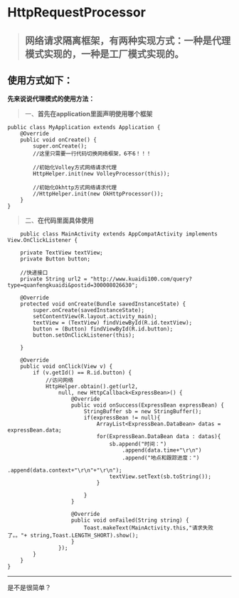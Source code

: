 # HttpRequestProcessor
> ## **网络请求隔离框架，有两种实现方式：一种是代理模式实现的，一种是工厂模式实现的。**

## 使用方式如下：

**先来说说代理模式的使用方法：**


> 一、**首先在application里面声明使用哪个框架**
    
    
    public class MyApplication extends Application {
        @Override
        public void onCreate() {
            super.onCreate();
            //这里只需要一行代码切换网络框架，6不6！！！
            
            //初始化Volley方式网络请求代理
            HttpHelper.init(new VolleyProcessor(this));
                
            //初始化Okhttp方式网络请求代理
            //HttpHelper.init(new OkHttpProcessor());
        }
    }

> 二、**在代码里面具体使用**

    	public class MainActivity extends AppCompatActivity implements View.OnClickListener {

		private TextView textView;
		private Button button;
		
        //快递接口
		private String url2 = "http://www.kuaidi100.com/query?type=quanfengkuaidi&postid=300008026630";
		
        @Override
		protected void onCreate(Bundle savedInstanceState) {
			super.onCreate(savedInstanceState);
			setContentView(R.layout.activity_main);
			textView = (TextView) findViewById(R.id.textView);
			button = (Button) findViewById(R.id.button);
			button.setOnClickListener(this);

		}

		@Override
		public void onClick(View v) {
			if (v.getId() == R.id.button) {
				//访问网络
				HttpHelper.obtain().get(url2,
					null, new HttpCallback<ExpressBean>() {
						@Override
						public void onSuccess(ExpressBean expressBean) {
							StringBuffer sb = new StringBuffer();
							if(expressBean != null){
								ArrayList<ExpressBean.DataBean> datas = expressBean.data;
								for(ExpressBean.DataBean data : datas){
									sb.append("时间：")
										.append(data.time+"\r\n")
										.append("地点和跟踪进度：")
										.append(data.context+"\r\n"+"\r\n");
									textView.setText(sb.toString());
								}

							}
						}

						@Override
						public void onFailed(String string) {
							Toast.makeText(MainActivity.this,"请求失败了。。"+ string,Toast.LENGTH_SHORT).show();
						}
					});
			}
		}
	}

-----------------------------------
是不是很简单？
